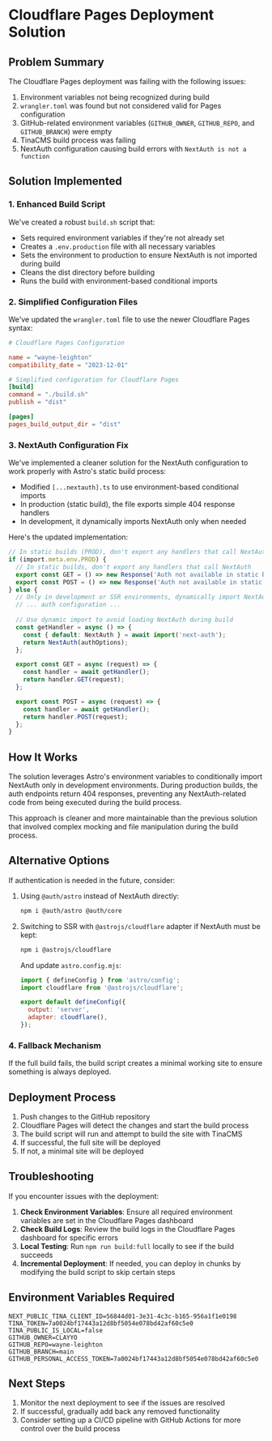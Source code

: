 # Cloudflare Pages Deployment Solution

## Problem Summary

The Cloudflare Pages deployment was failing with the following issues:

1. Environment variables not being recognized during build
2. `wrangler.toml` was found but not considered valid for Pages configuration
3. GitHub-related environment variables (`GITHUB_OWNER`, `GITHUB_REPO`, and `GITHUB_BRANCH`) were empty
4. TinaCMS build process was failing
5. NextAuth configuration causing build errors with `NextAuth is not a function`

## Solution Implemented

### 1. Enhanced Build Script

We've created a robust `build.sh` script that:

- Sets required environment variables if they're not already set
- Creates a `.env.production` file with all necessary variables
- Sets the environment to production to ensure NextAuth is not imported during build
- Cleans the dist directory before building
- Runs the build with environment-based conditional imports

### 2. Simplified Configuration Files

We've updated the `wrangler.toml` file to use the newer Cloudflare Pages syntax:

```toml
# Cloudflare Pages Configuration

name = "wayne-leighton"
compatibility_date = "2023-12-01"

# Simplified configuration for Cloudflare Pages
[build]
command = "./build.sh"
publish = "dist"

[pages]
pages_build_output_dir = "dist"
```

### 3. NextAuth Configuration Fix

We've implemented a cleaner solution for the NextAuth configuration to work properly with Astro's static build process:

- Modified `[...nextauth].ts` to use environment-based conditional imports
- In production (static build), the file exports simple 404 response handlers
- In development, it dynamically imports NextAuth only when needed

Here's the updated implementation:

```typescript
// In static builds (PROD), don't export any handlers that call NextAuth
if (import.meta.env.PROD) {
  // In static builds, don't export any handlers that call NextAuth
  export const GET = () => new Response('Auth not available in static build', { status: 404 });
  export const POST = () => new Response('Auth not available in static build', { status: 404 });
} else {
  // Only in development or SSR environments, dynamically import NextAuth
  // ... auth configuration ...
  
  // Use dynamic import to avoid loading NextAuth during build
  const getHandler = async () => {
    const { default: NextAuth } = await import('next-auth');
    return NextAuth(authOptions);
  };

  export const GET = async (request) => {
    const handler = await getHandler();
    return handler.GET(request);
  };

  export const POST = async (request) => {
    const handler = await getHandler();
    return handler.POST(request);
  };
}
```
  ## How It Works

The solution leverages Astro's environment variables to conditionally import NextAuth only in development environments. During production builds, the auth endpoints return 404 responses, preventing any NextAuth-related code from being executed during the build process.

This approach is cleaner and more maintainable than the previous solution that involved complex mocking and file manipulation during the build process.

## Alternative Options

If authentication is needed in the future, consider:

1. Using `@auth/astro` instead of NextAuth directly:
   ```bash
   npm i @auth/astro @auth/core
   ```

2. Switching to SSR with `@astrojs/cloudflare` adapter if NextAuth must be kept:
   ```bash
   npm i @astrojs/cloudflare
   ```
   
   And update `astro.config.mjs`:
   ```javascript
   import { defineConfig } from 'astro/config';
   import cloudflare from '@astrojs/cloudflare';
   
   export default defineConfig({
     output: 'server',
     adapter: cloudflare(),
   });
   ```



### 4. Fallback Mechanism

If the full build fails, the build script creates a minimal working site to ensure something is always deployed.

## Deployment Process

1. Push changes to the GitHub repository
2. Cloudflare Pages will detect the changes and start the build process
3. The build script will run and attempt to build the site with TinaCMS
4. If successful, the full site will be deployed
5. If not, a minimal site will be deployed

## Troubleshooting

If you encounter issues with the deployment:

1. **Check Environment Variables**: Ensure all required environment variables are set in the Cloudflare Pages dashboard
2. **Check Build Logs**: Review the build logs in the Cloudflare Pages dashboard for specific errors
3. **Local Testing**: Run `npm run build:full` locally to see if the build succeeds
4. **Incremental Deployment**: If needed, you can deploy in chunks by modifying the build script to skip certain steps

## Environment Variables Required

```
NEXT_PUBLIC_TINA_CLIENT_ID=56844d01-3e31-4c3c-b165-956a1f1e0198
TINA_TOKEN=7a0024bf17443a12d8bf5054e078bd42af60c5e0
TINA_PUBLIC_IS_LOCAL=false
GITHUB_OWNER=CLAYYO
GITHUB_REPO=wayne-leighton
GITHUB_BRANCH=main
GITHUB_PERSONAL_ACCESS_TOKEN=7a0024bf17443a12d8bf5054e078bd42af60c5e0
```

## Next Steps

1. Monitor the next deployment to see if the issues are resolved
2. If successful, gradually add back any removed functionality
3. Consider setting up a CI/CD pipeline with GitHub Actions for more control over the build process